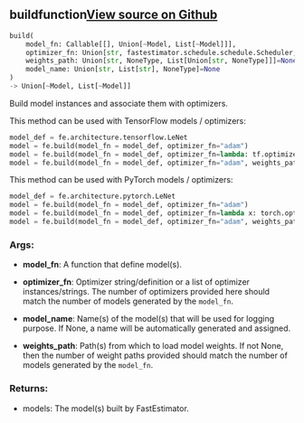 ## build<span class="tag">function</span><a class="sourcelink" href=https://github.com/fastestimator/fastestimator/blob/r1.0/fastestimator/network.py/#L619-L694>View source on Github</a>
```python
build(
	model_fn: Callable[[], Union[~Model, List[~Model]]],
	optimizer_fn: Union[str, fastestimator.schedule.schedule.Scheduler, Callable, List[str], List[Callable], List[fastestimator.schedule.schedule.Scheduler], NoneType],
	weights_path: Union[str, NoneType, List[Union[str, NoneType]]]=None,
	model_name: Union[str, List[str], NoneType]=None
)
-> Union[~Model, List[~Model]]
```
Build model instances and associate them with optimizers.

This method can be used with TensorFlow models / optimizers:
```python
model_def = fe.architecture.tensorflow.LeNet
model = fe.build(model_fn = model_def, optimizer_fn="adam")
model = fe.build(model_fn = model_def, optimizer_fn=lambda: tf.optimizers.Adam(lr=0.1))
model = fe.build(model_fn = model_def, optimizer_fn="adam", weights_path="~/weights.h5")
```

This method can be used with PyTorch models / optimizers:
```python
model_def = fe.architecture.pytorch.LeNet
model = fe.build(model_fn = model_def, optimizer_fn="adam")
model = fe.build(model_fn = model_def, optimizer_fn=lambda x: torch.optim.Adam(params=x, lr=0.1))
model = fe.build(model_fn = model_def, optimizer_fn="adam", weights_path="~/weights.pt)
```


<h3>Args:</h3>


* **model_fn**: A function that define model(s).

* **optimizer_fn**: Optimizer string/definition or a list of optimizer instances/strings. The number of optimizers provided here should match the number of models generated by the `model_fn`.

* **model_name**: Name(s) of the model(s) that will be used for logging purpose. If None, a name will be automatically generated and assigned.

* **weights_path**: Path(s) from which to load model weights. If not None, then the number of weight paths provided should match the number of models generated by the `model_fn`. 

<h3>Returns:</h3>

<ul class="return-block"><li>    models: The model(s) built by FastEstimator.</li></ul>

